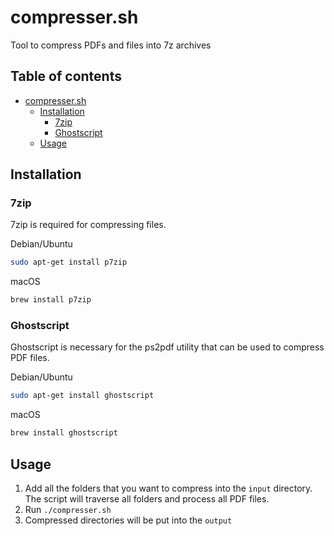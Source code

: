 # compresser.sh

Tool to compress PDFs and files into 7z archives

## Table of contents

- [compresser.sh](#compressersh)
  - [Installation](#installation)
    - [7zip](#7zip)
    - [Ghostscript](#ghostscript)
  - [Usage](#usage)

## Installation

### 7zip

7zip is required for compressing files.

Debian/Ubuntu

```bash
sudo apt-get install p7zip
```

macOS

```bash
brew install p7zip
```

### Ghostscript

Ghostscript is necessary for the ps2pdf utility that can be used to compress
 PDF files.

Debian/Ubuntu

```bash
sudo apt-get install ghostscript
```

macOS

```bash
brew install ghostscript
```

## Usage

1. Add all the folders that you want to compress into the `input` directory.
 The script will traverse all folders and process all PDF files.
2. Run `./compresser.sh`
3. Compressed directories will be put into the `output`
